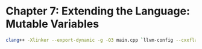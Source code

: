 # Chapter 7: Extending the Language: Mutable Variables 

```bash
clang++ -Xlinker --export-dynamic -g -O3 main.cpp `llvm-config --cxxflags --ldflags --system-libs --libs all` -o main
```